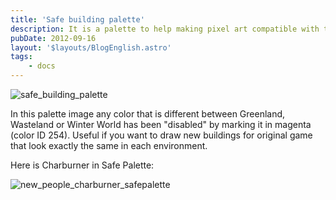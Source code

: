 ```yaml
---
title: 'Safe building palette'
description: It is a palette to help making pixel art compatible with the original game.
pubDate: 2012-09-16
layout: '$layouts/BlogEnglish.astro'
tags:
    - docs
---
```


![](/wp-content/uploads/2012/09/safe_building_palette.png 'safe_building_palette')

In this palette image any color that is different between Greenland, Wasteland or Winter World has been "disabled" by marking it in magenta (color ID 254). Useful if you want to draw new buildings for original game that look exactly the same in each environment.

Here is Charburner in Safe Palette:

![](/wp-content/uploads/2012/09/new_people_charburner_safepalette.png 'new_people_charburner_safepalette')
